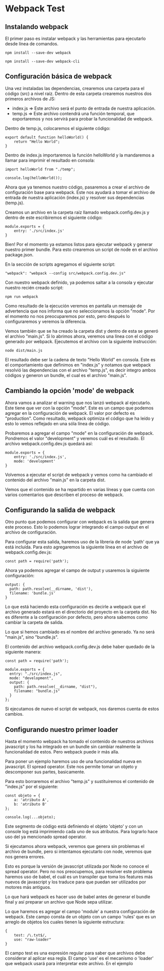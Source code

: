 # Webpack Test

## Instalando webpack

El primer paso es instalar webpack y las herramientas para ejecutarlo desde línea de comandos.

```
npm install --save-dev webpack
```

```
npm install --save-dev webpack-cli
```

## Configuración básica de webpack

Una vez instaladas las dependencias, crearemos una carpeta para el código (src) a nivel raíz. Dentro de esta carpeta crearemos nuestros dos primeros archivos de JS:

- index.js => Este archivo será el punto de entrada de nuestra aplicación.
- temp.js => Este archivo contendrá una función temporal, que exportaremos y nos servirá para probar la funcionalidad de webpack.

Dentro de temp.js, colocaremos el siguiente código:

```
export default function helloWorld() {
    return "Hello World";
}
```

Dentro de index.js importaremos la función helloWorld y la mandaremos a llamar para imprimir el resultado en consola:

```
import helloWorld from "./temp";

console.log(helloWorld());
```

Ahora que ya tenemos nuestro código, pasaremos a crear el archivo de configuración base para webpack. Este nos ayudará a tomar el archivo de entrada de nuestra aplicación (index.js) y resolver sus dependencias (temp.js).

Creamos un archivo en la carpeta raíz llamado webpack.config.dev.js y dentro de este escribiremos el siguiente código:

```
module.exports = {
    entry: './src/index.js'
}
```

Bien! Por el momento ya estamos listos para ejecutar webpack y generar nuestro primer bundle. Para esto crearemos un script de node en el archivo package.json.

En la sección de scripts agregamos el siguiente script:

```
"webpack": "webpack --config src/webpack.config.dev.js"
```

Con nuestro webpack definido, ya podemos saltar a la consola y ejecutar nuestro recién creado script:

```
npm run webpack
```

Como resultado de la ejecución veremos en pantalla un mensaje de advertencia que nos informa que no seleccionamos la opción "mode". Por el momento no nos preocuparemos por esto, pero después lo configuraremos y veremos la diferencia.

Vemos también que se ha creado la carpeta dist y dentro de esta se generó el archivo "main.js". Si lo abrimos ahora, veremos una línea con el código generado por webpack. Ejecutemos el archivo con la siguiente instrucción:

```
node dist/main.js
```

El resultado debe ser la cadena de texto "Hello World" en consola. Este es el comportamiento que definimos en "index.js" y notamos que webpack resolvió las dependencias con el archivo "temp.js", es decir integro ambos códigos y generon un bundle, el cual es el archivo "main.js".

## Cambiando la opción 'mode' de webpack

Ahora vamos a analizar el warning que nos lanzó webpack al ejecutarlo. Este tiene que ver con la opción "mode". Este es un campo que podemos agregar en la configuración de webpack. El valor por defecto es "production". Como resultado, webpack optimiza el código que ha leído y esto lo vemos reflejado en una sóla línea de código.

Probaremos a agregar el campo "mode" en la configuración de webpack. Pondremos el valor "development" y veremos cuál es el resultado. El archivo webpack.config.dev.js quedará así:

```
module.exports = {
    entry: './src/index.js',
    mode: 'development'
}
```

Volvemos a ejecutar el script de webpack y vemos como ha cambiado el contenido del archivo "main.js" en la carpeta dist.

Vemos que el contenido se ha repartido en varias líneas y que cuenta con varios comentarios que describen el proceso de webpack.

## Configurando la salida de webpack

Otro punto que podemos configurar con webpack es la salida que genera este proceso. Esto lo podemos lograr integrando el campo output en el archivo de configuración.

Para configurar esta salida, haremos uso de la libreria de node 'path' que ya está incluída. Para esto agregaremos la siguiente línea en el archivo de webpack.config.dev.js:

```
const path = require('path');
```

Ahora ya podemos agregar el campo de output y usaremos la siguiente configuración:

```
output: {
  path: path.resolve(__dirname, 'dist'),
  filename: 'bundle.js'
}
```

Lo que está haciendo esta configuración es decirle a webpack que el archivo generado estará en el directorio del proyecto en la carpeta dist. No es diferente a la configuración por defecto, pero ahora sabemos como cambiar la carpeta de salida.

Lo que si hemos cambiado es el nombre del archivo generado. Ya no será "main.js", sino "bundle.js".

El contenido del archivo webpack.config.dev.js debe haber quedado de la siguiente manera:

```
const path = require('path');

module.exports = {
  entry: "./src/index.js",
  mode: "development",
  output: {
    path: path.resolve(__dirname, "dist"),
    filename: "bundle.js"
  }
};

```

Si ejecutamos de nuevo el script de webpack, nos daremos cuenta de estos cambios.

## Configurando nuestro primer loader

Hasta el momento webpack ha tomado el contenido de nuestros archivos javascript y los ha integrado en un bundle sin cambiar realmente la funcionalidad de estos. Pero webpack puede ir más alla.

Para poner un ejemplo haremos uso de una funcionalidad nueva en javascript. El spread operator. Este nos permite tomar un objeto y descomponer sus partes, basicamente.

Para esto borraremos el archivo "temp.js" y sustituiremos el contenido de "index.js" por el siguiente:

```
const objeto = {
    a: 'atributo A',
    b: 'atributo B'
};

console.log(...objeto);
```

Este segmento de código está definiendo el objeto 'objeto' y con un console log está imprimiendo cada uno de sus atributos. Para lograrlo hace uso del ya mencionado spread operator.

Si ejecutamos ahora webpack, veremos que genera sin problemas el archivo de bundle, pero si intentamos ejecutarlo con node, veremos que nos genera errores.

Esto es porque la versión de javascript utilizada por Node no conoce el spread operator. Pero no nos preocupemos, para resolver este problema haremos uso de babel, el cuál es un transpiler que toma los features más nuevos de javascript y los traduce para que puedan ser utilizados por motores más antiguos.

Lo que hará webpack es hacer uso de babel antes de generar el bundle final y así preparar un archivo que Node sepa utilizar.

Lo que haremos es agregar el campo 'module' a nuestra configuración de webpack. Este campo consta de un objeto con un campo 'rules' que es un arreglo de objetos los cuales tienen la siguiente estructura:

```
{ 
    test: /\.txt$/, 
    use: "raw-loader" 
}
```

El campo test es una expresión regular para saber que archivos debe considerar al aplicar esa regla. El campo 'use' es el mecanismo o 'loader' que webpack usará para interpretar este archivo. En el ejemplo